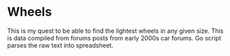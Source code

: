 # Wheels

This is my quest to be able to find the lightest wheels in any given size. 
This is data compiled from forums posts from early 2000s car forums.
Go script parses the raw text into spreadsheet.